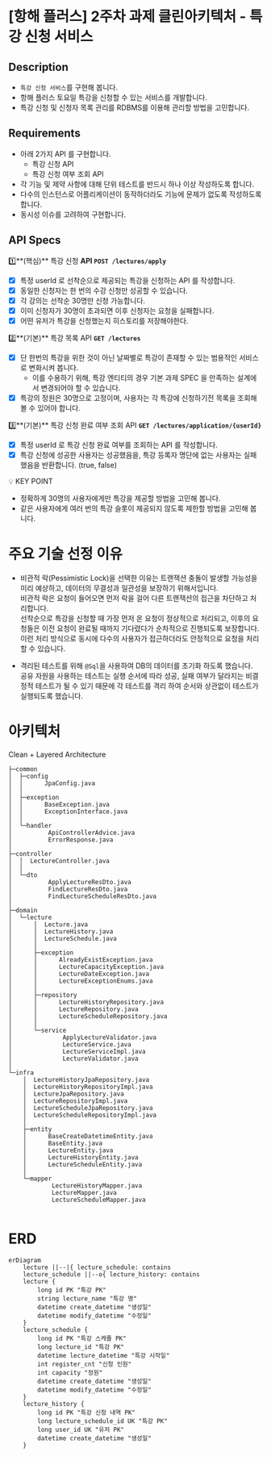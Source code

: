 # [항해 플러스] 2주차 과제 클린아키텍처 - 특강 신청 서비스

## Description

- `특강 신청 서비스`를 구현해 봅니다.
- 항해 플러스 토요일 특강을 신청할 수 있는 서비스를 개발합니다.
- 특강 신청 및 신청자 목록 관리를 RDBMS를 이용해 관리할 방법을 고민합니다.

## Requirements

- 아래 2가지 API 를 구현합니다.
    - 특강 신청 API
    - 특강 신청 여부 조회 API
- 각 기능 및 제약 사항에 대해 단위 테스트를 반드시 하나 이상 작성하도록 합니다.
- 다수의 인스턴스로 어플리케이션이 동작하더라도 기능에 문제가 없도록 작성하도록 합니다.
- 동시성 이슈를 고려하여 구현합니다.

## API Specs

1️⃣**(핵심)** 특강 신청 **API `POST /lectures/apply`**

- [x] 특정 userId 로 선착순으로 제공되는 특강을 신청하는 API 를 작성합니다.
- [x] 동일한 신청자는 한 번의 수강 신청만 성공할 수 있습니다.
- [x] 각 강의는 선착순 30명만 신청 가능합니다.
- [x] 이미 신청자가 30명이 초과되면 이후 신청자는 요청을 실패합니다.
- [x] 어떤 유저가 특강을 신청했는지 히스토리를 저장해야한다.

2️⃣**(기본)** 특강 목록 API **`GET /lectures`**

- [x] 단 한번의 특강을 위한 것이 아닌 날짜별로 특강이 존재할 수 있는 범용적인 서비스로 변화시켜 봅니다.
    - 이를 수용하기 위해, 특강 엔티티의 경우 기본 과제 SPEC 을 만족하는 설계에서 변경되어야 할 수 있습니다.
- [x] 특강의 정원은 30명으로 고정이며, 사용자는 각 특강에 신청하기전 목록을 조회해볼 수 있어야 합니다.

3️⃣**(기본)** 특강 신청 완료 여부 조회 API **`GET /lectures/application/{userId}`**

- [x] 특정 userId 로 특강 신청 완료 여부를 조회하는 API 를 작성합니다.
- [x] 특강 신청에 성공한 사용자는 성공했음을, 특강 등록자 명단에 없는 사용자는 실패했음을 반환합니다. (true, false)

<aside>
💡 KEY POINT
</aside>

- 정확하게 30명의 사용자에게만 특강을 제공할 방법을 고민해 봅니다.
- 같은 사용자에게 여러 번의 특강 슬롯이 제공되지 않도록 제한할 방법을 고민해 봅니다.

# 주요 기술 선정 이유

- 비관적 락(Pessimistic Lock)을 선택한 이유는 트랜잭션 충돌이 발생할 가능성을 미리 예상하고, 데이터의 무결성과 일관성을 보장하기 위해서입니다.  
  비관적 락은 요청이 들어오면 먼저 락을 걸어 다른 트랜잭션의 접근을 차단하고 처리합니다.  
  선착순으로 특강을 신청할 때 가장 먼저 온 요청이 정상적으로 처리되고, 이후의 요청들은 이전 요청이 완료될 때까지 기다렸다가 순차적으로 진행되도록 보장합니다.  
  이런 처리 방식으로 동시에 다수의 사용자가 접근하더라도 안정적으로 요청을 처리 할 수 있습니다.

- 격리된 테스트를 위해 `@Sql`을 사용하여 DB의 데이터를 초기화 하도록 했습니다.  
  공유 자원을 사용하는 테스트는 실행 순서에 따라 성공, 실패 여부가 달라지는 비결정적 테스트가 될 수 있기 때문에 각 테스트를 격리 하여 순서와 상관없이 테스트가 실행되도록 했습니다.

# 아키텍처

Clean + Layered Architecture

```
├─common
│  ├─config
│  │      JpaConfig.java
│  │      
│  ├─exception
│  │      BaseException.java
│  │      ExceptionInterface.java
│  │      
│  └─handler
│          ApiControllerAdvice.java
│          ErrorResponse.java
│
├─controller
│  │  LectureController.java
│  │
│  └─dto
│          ApplyLectureResDto.java
│          FindLectureResDto.java
│          FindLectureScheduleResDto.java
│
├─domain
│  └─lecture
│      │  Lecture.java
│      │  LectureHistory.java
│      │  LectureSchedule.java
│      │
│      ├─exception
│      │      AlreadyExistException.java
│      │      LectureCapacityException.java
│      │      LectureDateException.java
│      │      LectureExceptionEnums.java
│      │
│      ├─repository
│      │      LectureHistoryRepository.java
│      │      LectureRepository.java
│      │      LectureScheduleRepository.java
│      │
│      └─service
│              ApplyLectureValidator.java
│              LectureService.java
│              LectureServiceImpl.java
│              LectureValidator.java
│
└─infra
    │  LectureHistoryJpaRepository.java
    │  LectureHistoryRepositoryImpl.java
    │  LectureJpaRepository.java
    │  LectureRepositoryImpl.java
    │  LectureScheduleJpaRepository.java
    │  LectureScheduleRepositoryImpl.java
    │
    ├─entity
    │      BaseCreateDatetimeEntity.java
    │      BaseEntity.java
    │      LectureEntity.java
    │      LectureHistoryEntity.java
    │      LectureScheduleEntity.java
    │
    └─mapper
            LectureHistoryMapper.java
            LectureMapper.java
            LectureScheduleMapper.java


```

# ERD

```mermaid
erDiagram
    lecture ||--|{ lecture_schedule: contains
    lecture_schedule ||--o{ lecture_history: contains
    lecture {
        long id PK "특강 PK"
        string lecture_name "특강 명"
        datetime create_datetime "생성일"
        datetime modify_datetime "수정일"
    }
    lecture_schedule {
        long id PK "특강 스케쥴 PK"
        long lecture_id "특강 PK"
        datetime lecture_datetime "특강 시작일"
        int register_cnt "신청 인원"
        int capacity "정원"
        datetime create_datetime "생성일"
        datetime modify_datetime "수정일"
    }
    lecture_history {
        long id PK "특강 신청 내역 PK"
        long lecture_schedule_id UK "특강 PK"
        long user_id UK "유저 PK"
        datetime create_datetime "생성일"
    }
```
